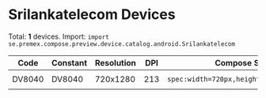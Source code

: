 # Srilankatelecom Devices

Total: **1** devices. Import: `import se.premex.compose.preview.device.catalog.android.Srilankatelecom`

| Code | Constant | Resolution | DPI | Compose Spec | Preview Usage |
|------|----------|------------|-----|-------------|---------------|
| DV8040 | DV8040 | 720x1280 | 213 | `spec:width=720px,height=1280px,dpi=213` | `@Preview(device = Srilankatelecom.DV8040)` |

<!-- Generated automatically. Do not edit manually. -->
